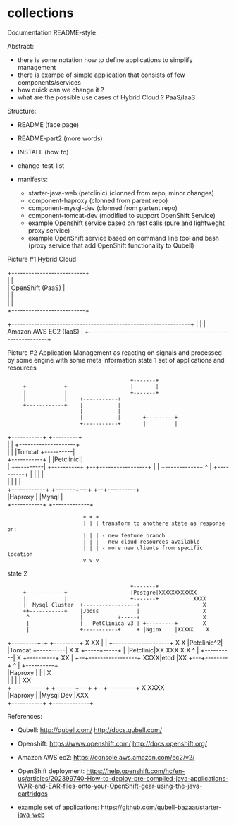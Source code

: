 # collections


Documentation README-style:

Abstract:
- there is some notation how to define applications to simplify management
- there is exampe of simple application that  consists of few components/services
- how quick can we change it ?
- what are the possible use cases of Hybrid Cloud ? PaaS/IaaS  


Structure:
- README (face page)
- README-part2 (more words)
- INSTALL (how to)
- change-test-list

- manifests:
  - starter-java-web (petclinic) (clonned from repo, minor changes)
  - component-haproxy (clonned from parent repo)
  - component-mysql-dev (clonned from partent repo)
  - component-tomcat-dev (modified to support OpenShift Service)
  - example Openshift service based on rest calls (pure and lightweght proxy service)
  - example OpenShift service based on command line tool and bash (proxy service that add OpenShift functionality to Qubell)


Picture #1 Hybrid Cloud

+--------------------------+                                     
|                          |                                     
| OpenShift (PaaS)         |                                     
|                          |                                     
|                          |                                     
+--------------------------+                                     
                                                                 
+---------------------------------------------------------------+
|                                                               |
| Amazon AWS EC2 (IaaS)                                         |
+---------------------------------------------------------------+


Picture #2 Application Management as reacting on signals and processed by some engine with some meta information
state 1 set of applications and resources 

                                           +-------+              
         +------------+                    |       |              
         |            |                    +-------+              
         |            |    +-----------+                          
         +------------+    |           |                          
                           |           |                          
                           |           |       +---------+        
                           +-----------+       |         |        
+-----------+                                  +---------+        
|           |           +--------------------+                    
|           |           |Tomcat   +----------|                    
+-----------+           |         |Petclinic||                    
                        |         +----------|        +----------+
                        +--+-----------------+        |          |
  +------------+           ^              |           +----------+
  |            |           |              |                       
  |            |           |              |                       
  +------------+   +-------+---+       +--+----------+            
                   |Haproxy    |       |Mysql        |            
                   +-----------+       +-------------+            



							+ + +
							| | | transform to anothere state as response on: 
							| | | - new feature branch
							| | | - new cloud resources available
							| | | - more new clients from specific location
							v v v

state 2

                                           +-------+                 
         +------------+                    |Postgre|XXXXXXXXXXXX     
         |            |                    +-------+           XXXX  
         |  Mysql Cluster  +-----------------+                    X  
         ++-----------+    |Jboss            |                    X  
          ^                |           +-----+                    X  
          |                |   PetClinica v3 | +---------+        X  
          |                +-----------+     + |Nginx    |XXXXX    X 
+---------+-+                                  +---------+    X    XX
|           |           +--------------------+                X     X
|Petclinic^2|           |Tomcat   +----------|                X     X
+-----+-----+           |         |Petclinic|XX XXX           X     X
      ^                 |         +----------|    X   +----------+ XX
      |                 +--+-----------------+    XXXX|etcd      |XX 
  +---+--------+           ^              |           +----------+   
  |Haproxy     |           |              |                  X       
  |            |           |              |                  XX      
  +------------+   +-------+---+       +--+----------+   X XXXX      
                   |Haproxy    |       |Mysql Dev    |XXX            
                   +-----------+       +-------------+               



References:
- Qubell: http://qubell.com/ http://docs.qubell.com/
- Openshift: https://www.openshift.com/ http://docs.openshift.org/
- Amazon AWS ec2: https://console.aws.amazon.com/ec2/v2/

- OpenShift deployment: https://help.openshift.com/hc/en-us/articles/202399740-How-to-deploy-pre-compiled-java-applications-WAR-and-EAR-files-onto-your-OpenShift-gear-using-the-java-cartridges
- example set of applications: https://github.com/qubell-bazaar/starter-java-web
